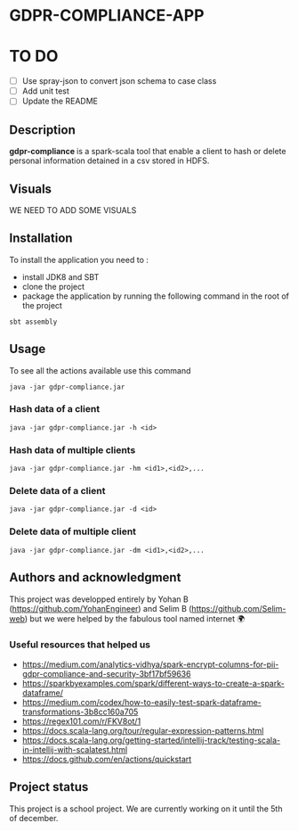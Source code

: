 # GDPR-COMPLIANCE-APP

# TO DO

- [ ] Use spray-json to convert json schema to case class
- [ ] Add unit test
- [ ] Update the README

## Description

<b> gdpr-compliance </b> is a spark-scala tool that enable a client to hash or delete personal information detained in a csv stored in HDFS.

## Visuals

WE NEED TO ADD SOME VISUALS 


## Installation

To install the application you need to :

- install JDK8 and SBT
- clone the project
- package the application by running the following command in the root of the project

```
sbt assembly
```

## Usage

To see all the actions available use this command 

```
java -jar gdpr-compliance.jar
```

### Hash data of a client

```
java -jar gdpr-compliance.jar -h <id>
```

### Hash data of multiple clients

```
java -jar gdpr-compliance.jar -hm <id1>,<id2>,...
```

### Delete data of a client

```
java -jar gdpr-compliance.jar -d <id>
```

### Delete data of multiple client

```
java -jar gdpr-compliance.jar -dm <id1>,<id2>,...
```


## Authors and acknowledgment

This project was developped entirely by Yohan B (https://github.com/YohanEngineer) and Selim B (https://github.com/Selim-web) but we were helped by the fabulous tool named internet :earth_africa: 

### Useful resources that helped us 

- https://medium.com/analytics-vidhya/spark-encrypt-columns-for-pii-gdpr-compliance-and-security-3bf17bf59636
- https://sparkbyexamples.com/spark/different-ways-to-create-a-spark-dataframe/
- https://medium.com/codex/how-to-easily-test-spark-dataframe-transformations-3b8cc160a705
- https://regex101.com/r/FKV8ot/1
- https://docs.scala-lang.org/tour/regular-expression-patterns.html
- https://docs.scala-lang.org/getting-started/intellij-track/testing-scala-in-intellij-with-scalatest.html
- https://docs.github.com/en/actions/quickstart


## Project status

This project is a school project. We are currently working on it until the 5th of december.

